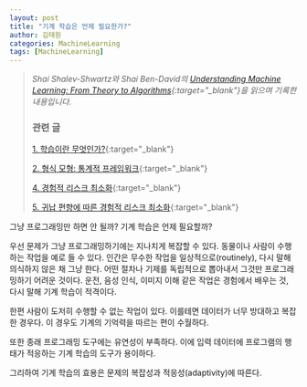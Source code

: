 ```yaml
---
layout: post
title: "기계 학습은 언제 필요한가?"
author: 김태원
categories: MachineLearning
tags: [MachineLearning]
---
```


> *Shai Shalev-Shwartz와 Shai Ben-David의 [Understanding Machine Learning: From Theory to Algorithms](https://www.cs.huji.ac.il/~shais/UnderstandingMachineLearning/understanding-machine-learning-theory-algorithms.pdf){:target="_blank"}을 읽으며 기록한 내용입니다.*
>
> <h3>관련 글</h3>
>
> [1. 학습이란 무엇인가?](https://pangmoo-ktw.github.io/pangmoo-KTW/uml0){:target="_blank"}
>
> [2. 형식 모형: 통계적 프레임워크](https://pangmoo-ktw.github.io/pangmoo-KTW/uml21){:target="_blank"}
>
> [4. 경험적 리스크 최소화](https://pangmoo-ktw.github.io/pangmoo-KTW/uml22){:target="_blank"}
>
> [5. 귀납 편향에 따른 경험적 리스크 최소화](https://pangmoo-ktw.github.io/pangmoo-KTW/uml23){:target="_blank"}

그냥 프로그래밍만 하면 안 될까?
기계 학습은 언제 필요할까?

우선 문제가 그냥 프로그래밍하기에는 지나치게 복잡할 수 있다. 
동물이나 사람이 수행하는 작업을 예로 들 수 있다.
인간은 무수한 작업을 일상적으로(routinely), 다시 말해 의식하지 않은 채 그냥 한다. 
어떤 절차나 기제를 독립적으로 뽑아내서 그것만 프로그래밍하기 어려운 것이다.
운전, 음성 인식, 이미지 이해 같은 작업은 경험에서 배우는 것, 다시 말해 기계 학습이 적격이다.

한편 사람이 도저히 수행할 수 없는 작업이 있다. 
이를테면 데이터가 너무 방대하고 복잡한 경우다. 
이 경우도 기계의 기억력을 따르는 편이 수월하다. 

또한 종래 프로그래밍 도구에는 유연성이 부족하다.
이에 입력 데이터에 프로그램의 행태가 적응하는 기계 학습의 도구가 용이하다. 

그리하여 기계 학습의 효용은 문제의 복잡성과 적응성(adaptivity)에 따른다. 
